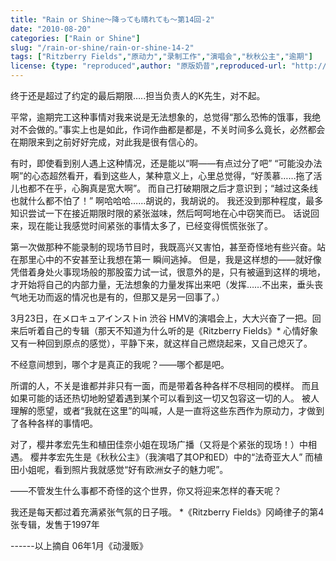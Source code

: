 ```yaml
---
title: "Rain or Shine～降っても晴れても〜第14回-2"
date: "2010-08-20"
categories: ["Rain or Shine"]
slug: "/rain-or-shine/rain-or-shine-14-2"
tags: ["Ritzberry Fields","原动力","录制工作","演唱会","秋秋公主","逾期"]
license: {type: "reproduced",author: "原版奶昔",reproduced-url: "http://spaces.msn.com/shinnsama/blog/cns!4E2F09F0EF53C369!1549.entry",reproduced-website: "あだち充の屋根裏部屋"}
---
```


终于还是超过了约定的最后期限…..担当负责人的K先生，对不起。  
  
平常，逾期完工这种事情对我来说是无法想象的，总觉得“那么恐怖的饿事，我绝对不会做的。”事实上也是如此，作词作曲都是都是，不关时间多么竟长，必然都会在期限来到之前好好完成，对此我是很有信心的。  
  
有时，即使看到别人遇上这种情况，还是能以“啊――有点过分了吧” “可能没办法啊”的心态超然看开，看到这些人，某种意义上，心里总觉得，“好羡慕……拖了活儿也都不在乎，心胸真是宽大啊”。 而自己打破期限之后才意识到；“越过这条线也就什么都不怕了！” 啊哈哈哈……胡说的，我胡说的。 我还没到那种程度，最多知识尝试一下在接近期限时限的紧张滋味，然后呵呵地在心中窃笑而已。 话说回来，现在能让我感觉时间紧张的事情太多了，已经变得慌慌张张了。  
  
第一次做那种不能录制的现场节目时，我既高兴又害怕，甚至奇怪地有些兴奋。站在那里心中的不安甚至让我想在第一 瞬间逃掉。 但是，我是这样想的――就好像凭借着身处火事现场般的那股蛮力试一试，很意外的是，只有被逼到这样的境地，才开始将自己的内部力量，无法想象的力量发挥出来吧（发挥……不出来，垂头丧气地无功而返的情况也是有的，但那又是另一回事了。）  
  
3月23日，在メロキュアインストin 渋谷 HMV的演唱会上，大大兴奋了一把。回来后听着自己的专辑（那天不知道为什么听的是《Ritzberry Fields》\* 心情好象又有一种回到原点的感觉），平静下来，就这样自己燃烧起来，又自己熄灭了。  
  
不经意间想到，哪个才是真正的我呢？――哪个都是吧。  
  
所谓的人，不关是谁都并非只有一面，而是带着各种各样不尽相同的模样。 而且如果可能的话还热切地盼望着遇到某个可以看到这一切又包容这一切的人。 被人理解的愿望，或者“我就在这里”的叫喊，人是一直将这些东西作为原动力，才做到了各种各样的事情吧。  
  
对了，樱井孝宏先生和植田佳奈小姐在现场广播（又将是个紧张的现场！）中相遇。 樱井孝宏先生是《秋秋公主》（我演唱了其OP和ED）中的“法奇亚大人” 而植田小姐呢，看到照片我就感觉“好有欧洲女子的魅力呢”。  
  
――不管发生什么事都不奇怪的这个世界，你又将迎来怎样的春天呢？  
  
我还是每天都过着充满紧张气氛的日子哦。 \*《Ritzberry Fields》冈崎律子的第4张专辑，发售于1997年  
  
\------以上摘自 06年1月《动漫贩》
